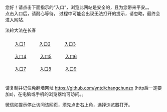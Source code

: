 您好！请点击下面指示的“入口”，浏览此网站是安全的，且为您带来平安。。 <br/>
点击入口后，请耐心等待， 过程中可能会出现无法打开的提示，请忽略，最终会进入网站. </br>

法轮大法在长春<br/>
<div style="padding:10px"><a style="margin:20px" target="_blank" href="https://d27g1r679b35zg.cloudfront.net/2Qpsp?bukaj" id="ccLink1" rel="nofollow">入口1</a> <a target="_blank" style="margin:20px" href="https://d1q4y94vj50tju.cloudfront.net/2Qpsp?jkwda" id="ccLink2" rel="nofollow">入口2</a> <a style="margin:20px" target="_blank" href="https://d1fqfq8myzxr4w.cloudfront.net/2Qpsp?afmxiyye" id="ccLink3" rel="nofollow">入口3</a></div>

<div style="padding:10px" ><a style="margin:20px" target="_blank" href="https://d27g1r679b35zg.cloudfront.net/2Qpsp?bukaj" id="ccLink4" rel="nofollow">入口4</a> <a style="margin:20px" href="https://d1q4y94vj50tju.cloudfront.net/2Qpsp?jkwda" target="_blank" id="ccLink5" rel="nofollow">入口5</a> <a style="margin:20px" href="https://d1fqfq8myzxr4w.cloudfront.net/2Qpsp?afmxiyye" target="_blank" id="ccLink6" rel="nofollow">入口6</a></div>

<div style="padding:10px"><a style="margin:20px" target="_blank" href="https://d27g1r679b35zg.cloudfront.net/2Qpsp?bukaj" id="ccLink7" rel="nofollow">入口7</a> <a style="margin:20px" href="https://d1q4y94vj50tju.cloudfront.net/2Qpsp?jkwda" target="_blank" id="ccLink8" rel="nofollow">入口8</a> <a style="margin:20px" target="_blank" href="https://d1fqfq8myzxr4w.cloudfront.net/2Qpsp?afmxiyye" id="ccLink9" rel="nofollow">入口9</a></div>

<br/>



请复制并记住免翻墙网址 https://github.com/yntd/changchunzx (http后一定要加s)，在电脑或手机的浏览器均可访问。。<br/>

微信如提示停止访问该网页，须先点击右上角，选择浏览器打开。
